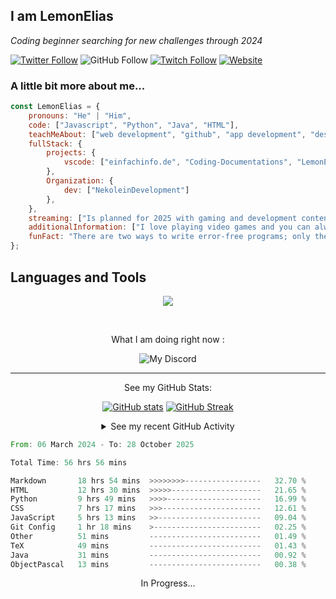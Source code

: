<h2>I am LemonElias</h2>
<p><em>Coding beginner searching for new challenges through 2024</em></p>

<!--- Following and Redirect Badges -->
[![Twitter Follow](https://img.shields.io/twitter/follow/xLemonElias?label=Follow)](https://twitter.com/intent/follow?screen_name=xLemonElias)
![GitHub Follow](https://img.shields.io/github/followers/lemonelias?style=social&label=Follow&link=https%3A%2F%2Fgithub.com%2FLemonElias)
[![Twitch Follow](https://img.shields.io/twitch/status/xlemonelias?style=social&label=Follow&link=https%3A%2F%2Fwww.twitch.tv%2Fxlemonelias)](https://www.twitch.tv/xlemonelias)
[![Website](https://img.shields.io/badge/Website-46a2f1.svg?&style=flat-square&logo=Google-Chrome&logoColor=white&link=https://lemonelias.de/)](https://lemonelias.de/)

### A little bit more about me...

<!--- Markdown written biography in javascript -->
```javascript
const LemonElias = {
    pronouns: "He" | "Him",
    code: ["Javascript", "Python", "Java", "HTML"],
    teachMeAbout: ["web development", "github", "app development", "designing"],
    fullStack: {
        projects: {
            vscode: ["einfachinfo.de", "Coding-Documentations", "LemonElias-Website"],
        },
        Organization: {
            dev: ["NekoleinDevelopment"]
        },
    },
    streaming: ["Is planned for 2025 with gaming and development content"],
    additionalInformation: ["I love playing video games and you can always hit me up to play"],
    funFact: "There are two ways to write error-free programs; only the third one works"
};
```

<!--- Languages and Tools section with icons -->
<h2>Languages and Tools</h2>
<p align="center">
  <a href="https://skillicons.dev">
    <img src="https://skillicons.dev/icons?i=py,js,nodejs,discordjs,html,css,git,vscode" />
  </a>
</p>

<!--- Spotify and Discord section with sync in Spotify and Discord api -->
&nbsp;<div align="center">
<p>What I am doing right now :</p>

![My Discord](https://discord-readme-badge.vercel.app/api?id=482089415284621322)

<!--- Github Stats Section with tracked github streak and github activity trough vercel -->
---
<p>See my GitHub Stats:</p></div>

<div align="center">
    
[![GitHub stats](https://github-readme-stats.vercel.app/api?username=LemonElias&theme=transparent&show_icons=true&rank_icon=github)](https://github.com/anuraghazra/github-readme-stats) [![GitHub Streak](https://github-readme-streak-stats-tau-black.vercel.app?user=LemonElias&theme=transparent&border_radius=5&exclude_days=Sat&hide_longest_streak=true)](https://git.io/streak-stats)
</div>


<div align="center">
<details><summary>See my recent GitHub Activity</summary>
<!--START_SECTION:activity-->
1. ❗ Opened issue [#1](https://github.com/einfachinfo/einfachinfo.de/issues/1) in [einfachinfo/einfachinfo.de](https://github.com/einfachinfo/einfachinfo.de)
<!--END_SECTION:activity-->

</details>
</div>

<!--START_SECTION:waka-->

```rust
From: 06 March 2024 - To: 28 October 2025

Total Time: 56 hrs 56 mins

Markdown       18 hrs 54 mins  >>>>>>>>-----------------   32.70 %
HTML           12 hrs 30 mins  >>>>>--------------------   21.65 %
Python         9 hrs 49 mins   >>>>---------------------   16.99 %
CSS            7 hrs 17 mins   >>>----------------------   12.61 %
JavaScript     5 hrs 13 mins   >>-----------------------   09.04 %
Git Config     1 hr 18 mins    >------------------------   02.25 %
Other          51 mins         -------------------------   01.49 %
TeX            49 mins         -------------------------   01.43 %
Java           31 mins         -------------------------   00.92 %
ObjectPascal   13 mins         -------------------------   00.38 %
```

<!--END_SECTION:waka-->

<div align=center><p>In Progress...</p></div>
